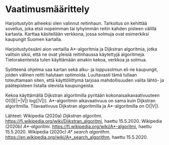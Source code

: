 # Vaatimusmäärittely

Harjoitustyön aiheeksi olen valinnut reitinhaun. Tarkoitus on kehittää sovellus, joka etsii nopeimman tai lyhyimmän reitin kahden pisteen välillä kartasta. Karttaa käsitellään verkkona, jossa solmuja ovat esimerkiksi kaupungit Suomen kartalla.

Harjoitustyössäni aion vertailla A*-algoritmia ja Dijkstran algoritmia, jotka valitsin siksi, että ne ovat yleisiä reitinhaussa käytettyjä algoritmeja. Tietorakenteista tulen käyttämään ainakin kekoa, verkkoa ja solmua.

Syötteenä ohjelma saa kartan sekä alku- ja loppusolmun eli ne kaupungit, joiden välinen reitti halutaan optimoida. Luultavasti tämä tullaan toteuttamaan siten, että käyttöliittymä tarjoaa mahdollisuuden valita lähtö- ja päätepisteen listalla olevista kaupungeista.

Kekoa käyttämällä Dijkstran algoritmilla pyritään kokonaisaikavaativuuteen O((|E|+|V|) log(|V|)). A*-algoritmin aikavaativuus on sama kuin Dijkstran algoritmilla. Tilavaativuus Dijkstran algoritmilla ja A*-algoritmilla on O(|V|).



Lähteet:
Wikipedia (2020a) _Dijkstran algoritmi_. <https://fi.wikipedia.org/wiki/Dijkstran_algoritmi>, haettu 15.5.2020.
Wikipedia (2020b) _A*-algoritmi_. <https://fi.wikipedia.org/wiki/A*-algoritmi>, haettu 15.5.2020.
Wikipedia (2020c) _A* search algorithm_. <https://en.wikipedia.org/wiki/A*_search_algorithm>, haettu 15.5.2020.
